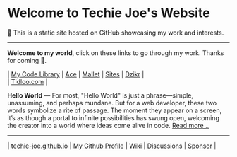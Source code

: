 <h1 id="_hero-title">Welcome to Techie Joe's Website</h1>

👔 This is a static site hosted on GitHub showcasing my work and interests.

---

**Welcome to my world**, click on these links to go through my work. Thanks for coming 🤠.

| [My Code Library][library] | [Ace][ace] | [Mallet][mallet] | [Sites][sites] | [Dzikr][dzikr] |  
| [Tidloo.com][tidloo] |

[library]: //techie-joe.github.io/library/ "Techie Joe's Library"
[ace]: //techie-joe.github.io/ace/ "Web Application Template"
[mallet]:  //techie-joe.github.io/mallet/ "Techie Joe's Mallet"
[sites]:   //techie-joe.github.io/sites/ "Techie Joe's Sites"
[dzikr]:   //github.com/techie-joe/dzikr/ "Techie Joe's Dzikr Wordpress Plugin"
[tidloo]: //tidloo.com "Visit Tidloo.com"

**Hello World** — For most, "Hello World" is just a phrase—simple, unassuming, and perhaps mundane. But for a web developer, these two words symbolize a rite of passage. The moment they appear on a screen, it’s as though a portal to infinite possibilities has swung open, welcoming the creator into a world where ideas come alive in code. [Read more ..](hello-world)

---

| [techie-joe.github.io][website] | [My Github Profile][profile] | [Wiki][wiki] | [Discussions][discussions] | [Sponsor][sponsor] |

[website]: //techie-joe.github.io "Techie Joe's Website"
[profile]: //github.com/techie-joe "Techie Joe's GitHub Profile"
[wiki]:    //github.com/techie-joe/techie-joe/wiki "Techie Joe's Wiki"
[discussions]: //github.com/techie-joe/techie-joe/discussions "💬 Techie Joe's Discussions"
[gists]:   //gist.github.com/techie-joe "Techie Joe's Gists"
[sponsor]: //github.com/sponsors/techie-joe "☕️ Buy me a coffee .."
